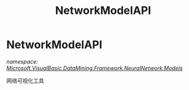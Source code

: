 ﻿---
title: NetworkModelAPI
---

# NetworkModelAPI
_namespace: [Microsoft.VisualBasic.DataMining.Framework.NeuralNetwork.Models](N-Microsoft.VisualBasic.DataMining.Framework.NeuralNetwork.Models.html)_

网络可视化工具




